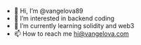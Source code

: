 - 👋 Hi, I’m @vangelova89
- 👀 I’m interested in backend coding
- 🌱 I’m currently learning solidity and web3
- 📫 How to reach me hi@vangelova.com

<!---
vangelova89/vangelova89 is a ✨ special ✨ repository because its `README.md` (this file) appears on your GitHub profile.
You can click the Preview link to take a look at your changes.
--->
